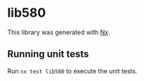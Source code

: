 # lib580

This library was generated with [Nx](https://nx.dev).

## Running unit tests

Run `nx test lib580` to execute the unit tests.
